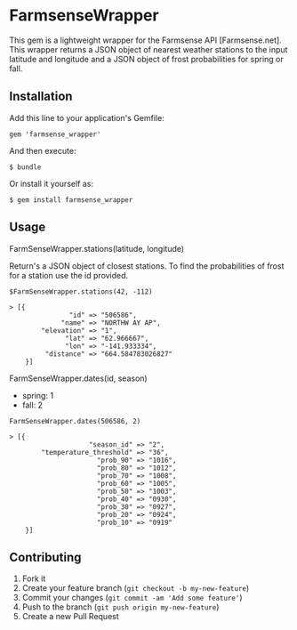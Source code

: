 # FarmsenseWrapper

This gem is a lightweight wrapper for the Farmsense API [Farmsense.net]. This wrapper returns a JSON object of nearest weather stations to the input latitude and longitude and a JSON object of frost probabilities for spring or fall.

## Installation

Add this line to your application's Gemfile:

    gem 'farmsense_wrapper'

And then execute:

    $ bundle

Or install it yourself as:

    $ gem install farmsense_wrapper

## Usage

FarmSenseWrapper.stations(latitude, longitude)

Return's a JSON object of closest stations. To find the probabilities of frost for a station use the id provided.


```
$FarmSenseWrapper.stations(42, -112)

> [{
               "id" => "506586",
             "name" => "NORTHW AY AP",
        "elevation" => "1",
              "lat" => "62.966667",
              "lon" => "-141.933334",
         "distance" => "664.584783026827"
    }]
```

FarmSenseWrapper.dates(id, season)
- spring: 1
- fall: 2

```
FarmSenseWrapper.dates(506586, 2)

> [{
                    "season_id" => "2",
        "temperature_threshold" => "36",
                      "prob_90" => "1016",
                      "prob_80" => "1012",
                      "prob_70" => "1008",
                      "prob_60" => "1005",
                      "prob_50" => "1003",
                      "prob_40" => "0930",
                      "prob_30" => "0927",
                      "prob_20" => "0924",
                      "prob_10" => "0919"
    }]
```




## Contributing

1. Fork it
2. Create your feature branch (`git checkout -b my-new-feature`)
3. Commit your changes (`git commit -am 'Add some feature'`)
4. Push to the branch (`git push origin my-new-feature`)
5. Create a new Pull Request
